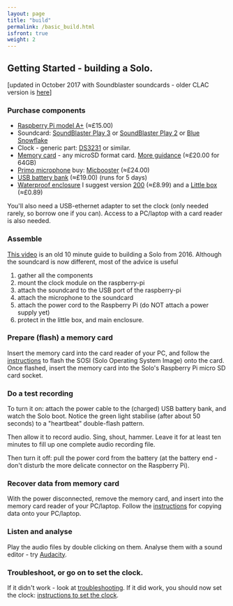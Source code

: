 ```yaml
---
layout: page
title: "build"
permalink: /basic_build.html
isfront: true
weight: 2
---
```


## Getting Started - building a Solo.

[updated in October 2017 with Soundblaster soundcards - older CLAC version is [here](/documentation/getting-started-2016.html)]

### Purchase components

* [Raspberry Pi model A+](https://www.raspberrypi.org/products/raspberry-pi-1-model/) (&#8776;£15.00)
* Soundcard: [SoundBlaster Play 3](https://us.creative.com/p/sound-cards/sound-blaster-play-3) or [SoundBlaster Play 2](https://us.creative.com/p/sound-blaster/sound-blaster-play-2) or [Blue Snowflake](http://www.bluemic.com/products/snowflake/) 
* Clock - generic part: [DS3231](https://www.amazon.co.uk/s/ref=nb_sb_noss?field-keywords=DS3231+for+pi) or similar.
* [Memory card](https://www.google.co.uk/search?q=SD+micro) - any microSD format card.  [More guidance](/documentation/memory_cards/) (&#8776;£20.00 for 64GB)
* [Primo microphone](http://www.primomic.com/products/pdf/EM172.pdf) buy: [Micbooster](http://micbooster.com/primo-microphone-capsules/65-clippy-em172-microphone.html#/matched_capsules-mono) (&#8776;£24.00)
* [USB battery bank](https://www.amazon.co.uk/s/?keywords=ec+technology+powerbank) (&#8776;£19.00) (runs for 5 days)
* [Waterproof enclosure](http://dri-box.com) I suggest version [200](http://dri-box.com/size-option/size-200) (&#8776;£8.99) and a [Little box](https://www.westonboxes.com/collections/business-card-boxes-1/products/deep-business-card-box) (&#8776;£0.89)

You'll also need a USB-ethernet adapter to set the clock (only needed rarely, so borrow one if you can). Access to a PC/laptop with a card reader is also needed.

### Assemble

[This video](https://youtu.be/2Fq05JlEKjw?t=122) is an old 10 minute guide to building a Solo from 2016. Although the soundcard is now different, most of the advice is useful

1. gather all the components
1. mount the clock module on the raspberry-pi
1. attach the soundcard to the USB port of the raspberry-pi
1. attach the microphone to the soundcard
1. attach the power cord to the Raspberry Pi (do NOT attach a power supply yet)
1. protect in the little box, and main enclosure.

### Prepare (flash) a memory card

Insert the memory card into the card reader of your PC, and follow the
[instructions](/documentation/flashing.html) to flash the SOSI (Solo
Operating System Image) onto the card.  Once flashed, insert the
memory card into the Solo's Raspberry Pi micro SD card socket.


### Do a test recording

To turn it on: attach the power cable to the (charged) USB battery
bank, and watch the Solo boot.  Notice the green light stabilise
(after about 50 seconds) to a "heartbeat" double-flash pattern.

Then allow it to record audio.  Sing, shout, hammer.  Leave it for at
least ten minutes to fill up one complete audio recording file.

Then turn it off: pull the power cord from the battery (at the battery
end - don't disturb the more delicate connector on the Raspberry Pi).

### Recover data from memory card

With the power disconnected, remove the memory card, and insert into
the memory card reader of your PC/laptop.  Follow the
[instructions](/documentation/harvesting.html) for copying data
onto your PC/laptop.

### Listen and analyse

Play the audio files by double clicking on them.  Analyse them with a sound editor - try [Audacity](http://www.audacityteam.org).

### Troubleshoot, or go on to set the clock.

If it didn't work - look at
[troubleshooting](/documentation/troubleshooting.html).  If it did
work, you should now set the clock: [instructions to set the
clock](/documentation/clock.html).

